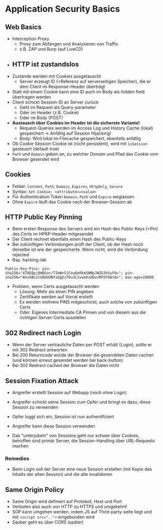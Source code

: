 # Application Security Basics

## Web Basics
- Interception Proxy
    - Proxy zum Abfangen und Analysieren von Traffic
    - z.B. ZAP und Burp (auf LiveCD)
- HTTP ist zustandslos
    - 
- Zustände werden mit Cookies ausgetauscht
    - Server erzeugt ID (=Referenz auf serverseitigen Speicher), die er dem Client im Response-Header überträgt
- Statt mit einem Cookie kann eine ID auch im Body als hidden field übertragen werden
- Client schickt Session-ID an Server zurück
    - Geht im Request als Query-parameter
    - Oder im Header (z.B. Cookie)
    - Oder im Body (POST)
- **Austausch über Cookies im Header ist die sicherste Variante!**
    - Request-Queries werden im Access Log und History Cache (lokal) gespeichert -> Anfällig auf Session Hijacking!
    - Body: Wird lokal im Filecache gespeichert, ebenfalls anfällig
- Ob Cookie Session-Cookie ist (nicht persistent), wird mit `ìsSession` gesteuert (default true)
- `Path` und `Domain` geben an, zu welcher Domain und Pfad das Cookie vom Browser gesendet wird

## Cookies
- Felder: `Content`, `Path`, `Domain`, `Expires`, `HttpOnly`, `Secure`
- Syntax: `Set-Cookie: <attribute>=<value>`
- Für Authentication Token `Domain`, `Path` und `Expire` weglassen
- Ohne `Expire` läuft das Cookie nach der Browser-Session ab


## HTTP Public Key Pinning
- Beim ersten Response des Servers wird ein Hash des Public Keys (=Pin) des Certs im HPKP-Header mitgesendet
- Der Client rechnet ebenfalls einen Hash des Public-Keys
- Bei zukünftigen Verbindungen prüft der Client, ob der Hash noch derselbe ist wie der gespeicherte. Wenn nicht, wird die Verbindung rejected
- Bsp. hacking-lab

```
Public-Key-Pins: pin-sha256="47DEQpj8HBSa+/TImW+5JCeuQeRkm5NMpJWZG3hSuFU="; pin-sha256="AhuXBColU8UUONYxQgEzTDu3L5vwoXvDQvxMFOY9AtA="; max-age=28800
```

- Problem, wenn Certs ausgetauscht werden
    - Lösung: Mehr als einen PIN angeben
    - Zertifikate werden auf Vorrat erstellt
    - Es werden mehrere PINS mitgeschickt, auch solche von zukünftigen Certs
    - Oder: Eigenes Intermediate CA Pinnen und von diesem aus die richtigen Server-Certs ausstellen

## 302 Redirect nach Login
- Wenn der Server vertrauliche Daten per POST erhält (Login), sollte er mit 302 Redirect antworten
- Bei 200 Returncode würde der Browser die gesendeten Daten cachen (und können erneut gesendet werden bei back-button)
- Bei 302 Redirect cached der Browser die Daten nicht

## Session Fixation Attack
- Angreifer erstellt Session auf Webapp (noch ohne Login)
- Angreifer schickt seine Session zum Opfer und bringt es dazu, diese Session zu verwenden
- Opfer loggt sich ein, Session ist nun authentifiziert
- Angreifer kann diese Session verwenden

- Das "unterjubeln" von Sessions geht nur schwer über Cookies, betroffen sind primär Server, die Session-Handling über URL-Requests machen

### Remedies
- Beim Login soll der Server eine neue Session erstellen (mit Kopie des Inhalts der alten Session) und die alte invalidieren

## Same Origin Policy
- Same Origin wird definiert auf Protokoll, Host und Port
- Verboten also auch von HTTP zu HTTPS und umgekehrt!
- SOP kann umgehen werden, indem JS auf Third-party-seite liegt und mit `<script src="..">` eingebunden wird
- Sauber geht es über CORS (später)
